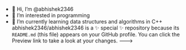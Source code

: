 - 👋 Hi, I’m @abhishek2346
- 👀 I’m interested in programming 
- 🌱 I’m currently learning data structures and algorithms in C++
abhishek2346/abhishek2346 is a ✨ special ✨ repository because its `README.md` (this file) appears on your GitHub profile.
You can click the Preview link to take a look at your changes.
--->
